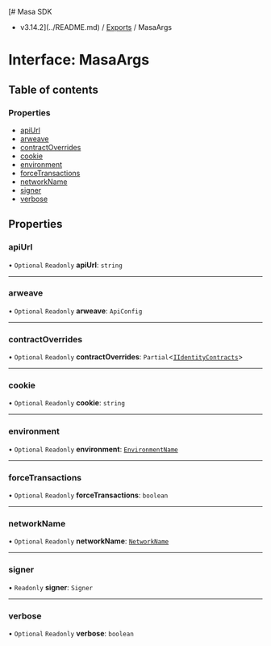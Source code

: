 [# Masa SDK
 - v3.14.2](../README.md) / [Exports](../modules.md) / MasaArgs

# Interface: MasaArgs

## Table of contents

### Properties

- [apiUrl](MasaArgs.md#apiurl)
- [arweave](MasaArgs.md#arweave)
- [contractOverrides](MasaArgs.md#contractoverrides)
- [cookie](MasaArgs.md#cookie)
- [environment](MasaArgs.md#environment)
- [forceTransactions](MasaArgs.md#forcetransactions)
- [networkName](MasaArgs.md#networkname)
- [signer](MasaArgs.md#signer)
- [verbose](MasaArgs.md#verbose)

## Properties

### apiUrl

• `Optional` `Readonly` **apiUrl**: `string`

___

### arweave

• `Optional` `Readonly` **arweave**: `ApiConfig`

___

### contractOverrides

• `Optional` `Readonly` **contractOverrides**: `Partial`\<[`IIdentityContracts`](IIdentityContracts.md)\>

___

### cookie

• `Optional` `Readonly` **cookie**: `string`

___

### environment

• `Optional` `Readonly` **environment**: [`EnvironmentName`](../modules.md#environmentname)

___

### forceTransactions

• `Optional` `Readonly` **forceTransactions**: `boolean`

___

### networkName

• `Optional` `Readonly` **networkName**: [`NetworkName`](../modules.md#networkname)

___

### signer

• `Readonly` **signer**: `Signer`

___

### verbose

• `Optional` `Readonly` **verbose**: `boolean`
